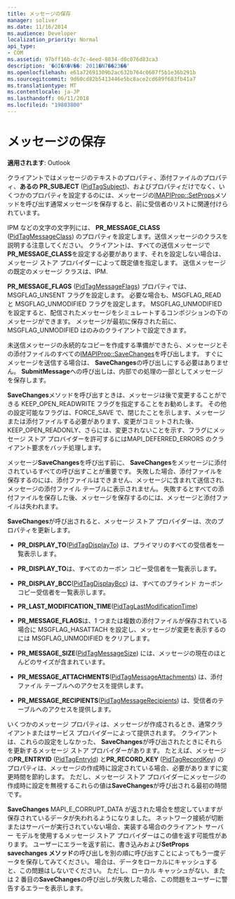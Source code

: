 ```yaml
---
title: メッセージの保存
manager: soliver
ms.date: 11/16/2014
ms.audience: Developer
localization_priority: Normal
api_type:
- COM
ms.assetid: 97bff16b-dc7c-4eed-8834-d0c076d83ca3
description: '�ŏI�X�V��: 2011�N7��23��'
ms.openlocfilehash: e61a72691309b2ac632b764c0607f5b1e36b291b
ms.sourcegitcommit: 9d60cd82b5413446e5bc8ace2cd689f683fb41a7
ms.translationtype: MT
ms.contentlocale: ja-JP
ms.lasthandoff: 06/11/2018
ms.locfileid: "19803800"
---
```

# <a name="saving-a-message"></a>メッセージの保存

  
  
**適用されます**: Outlook 
  
クライアントではメッセージのテキストのプロパティ、添付ファイルのプロパティ、**あるの PR_SUBJECT** ([PidTagSubject](pidtagsubject-canonical-property.md))、およびプロパティだけでなく、いくつかのプロパティを設定するのには、メッセージの[IMAPIProp::SetProps](imapiprop-setprops.md)メソッドを呼び出す通常メッセージを保存すると、前に受信者のリストに関連付けられています。
  
IPM などの文字の文字列には、 **PR_MESSAGE_CLASS** ([PidTagMessageClass](pidtagmessageclass-canonical-property.md)) のプロパティを設定します。送信メッセージのクラスを説明する注意してください。 クライアントは、すべての送信メッセージで**PR_MESSAGE_CLASS**を設定する必要があります、それを設定しない場合は、メッセージ ストア プロバイダーによって既定値を指定します。 送信メッセージの既定のメッセージ クラスは、IPM. 
  
**PR_MESSAGE_FLAGS** ([PidTagMessageFlags](pidtagmessageflags-canonical-property.md)) プロパティでは、MSGFLAG_UNSENT フラグを設定します。 必要な場合も、MSGFLAG_READ と MSGFLAG_UNMODIFIED フラグを設定します。 MSGFLAG_UNMODIFIED を設定すると、配信されたメッセージをシミュレートするコンポジションの下のメッセージができます。 メッセージが最初に保存された前に、MSGFLAG_UNMODIFIED はのみのクライアントで設定できます。 
  
未送信メッセージの永続的なコピーを作成する準備ができたら、メッセージとその添付ファイルのすべての[IMAPIProp::SaveChanges](imapiprop-savechanges.md)を呼び出します。 すぐにメッセージを送信する場合は、 **SaveChanges**の呼び出しにする必要はありません。 **SubmitMessage**への呼び出しは、内部での処理の一部としてメッセージを保存します。 
  
**SaveChanges**メソッドを呼び出すときは、メッセージは後で変更することができる KEEP_OPEN_READWRITE フラグを指定することをお勧めします。 その他の設定可能なフラグは、FORCE_SAVE で、閉じたことを示します、メッセージまたは添付ファイルする必要があります、変更がコミットされた後、KEEP_OPEN_READONLY、さらには、変更されないことを示す、フラグにメッセージ ストア プロバイダーを許可するにはMAPI_DEFERRED_ERRORS のクライアント要求をバッチ処理します。
  
メッセージ**SaveChanges**を呼び出す前に、 **SaveChanges**をメッセージに添付されているすべての呼び出すことが重要です。 失敗した場合、添付ファイルを保存するのには、添付ファイルはできません、メッセージに含まれて送信され、メッセージの添付ファイル テーブルに表示されません。 失敗するとすべての添付ファイルを保存した後、メッセージを保存するのには、メッセージと添付ファイルは失われます。 
  
**SaveChanges**が呼び出されると、メッセージ ストア プロバイダーは、次のプロパティを更新します。 
  
- **PR_DISPLAY_TO**([PidTagDisplayTo](pidtagdisplayto-canonical-property.md)) は、プライマリのすべての受信者を一覧表示します。
    
- **PR_DISPLAY_TO**は、すべてのカーボン コピー受信者を一覧表示します。 
    
- **PR_DISPLAY_BCC**([PidTagDisplayBcc](pidtagdisplaybcc-canonical-property.md)) は、すべてのブラインド カーボン コピー受信者を一覧表示します。
    
- **PR_LAST_MODIFICATION_TIME**([PidTagLastModificationTime](pidtaglastmodificationtime-canonical-property.md))
    
- **PR_MESSAGE_FLAGS**は、1 つまたは複数の添付ファイルが保存されている場合に MSGFLAG_HASATTACH を設定し、メッセージが変更を表示するのには MSGFLAG_UNMODIFIED をクリアします。 
    
- **PR_MESSAGE_SIZE**([PidTagMessageSize](pidtagmessagesize-canonical-property.md)) には、メッセージの現在のほとんどのサイズが含まれています。
    
- **PR_MESSAGE_ATTACHMENTS**([PidTagMessageAttachments](pidtagmessageattachments-canonical-property.md)) は、添付ファイル テーブルへのアクセスを提供します。
    
- **PR_MESSAGE_RECIPIENTS**([PidTagMessageRecipients](pidtagmessagerecipients-canonical-property.md)) は、受信者のテーブルへのアクセスを提供します。
    
いくつかのメッセージ プロパティは、メッセージが作成されるとき、通常クライアントまたはサービス プロバイダーによって提供されます。 クライアントは、これらの設定をしなかった、 **SaveChanges**が呼び出されたときにそれらを更新するメッセージ ストア プロバイダーがあります。 たとえば、メッセージの**PR_ENTRYID** ([PidTagEntryId](pidtagentryid-canonical-property.md)) と**PR_RECORD_KEY** ([PidTagRecordKey](pidtagrecordkey-canonical-property.md)) のプロパティは、メッセージの作成時に設定されている場合、必要がありますに変更時間を節約します。 ただし、メッセージ ストア プロバイダーにメッセージの作成時に設定を無視するこれらの値は**SaveChanges**が呼び出される最初の時間です。 
  
**SaveChanges** MAPI_E_CORRUPT_DATA が返された場合を想定していますが保存されているデータが失われるようになりました。 ネットワーク接続が切断またはサーバーが実行されていない場合、実装する場合のクライアント サーバー モデルを使用するメッセージ ストア プロバイダーはこの値を返す可能性があります。 ユーザーにエラーを返す前に、書き込みおよび**SetProps** **savechanges メソッド**の呼び出しを別の順に呼び出すことによってもう一度データを保存してみてください。 場合は、データをローカルにキャッシュすると、この問題はしないでください。 ただし、ローカル キャッシュがない、または 2 番目の**SaveChanges**の呼び出しが失敗した場合、この問題をユーザーに警告するエラーを表示します。 
  

